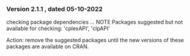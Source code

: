 ### Version 2.1.1 , dated 05-10-2022

checking package dependencies ... NOTE
Packages suggested but not available for checking: 'cplexAPI', 'clpAPI'

Action: remove the suggested packages until the new versions of these packages are available on CRAN.
